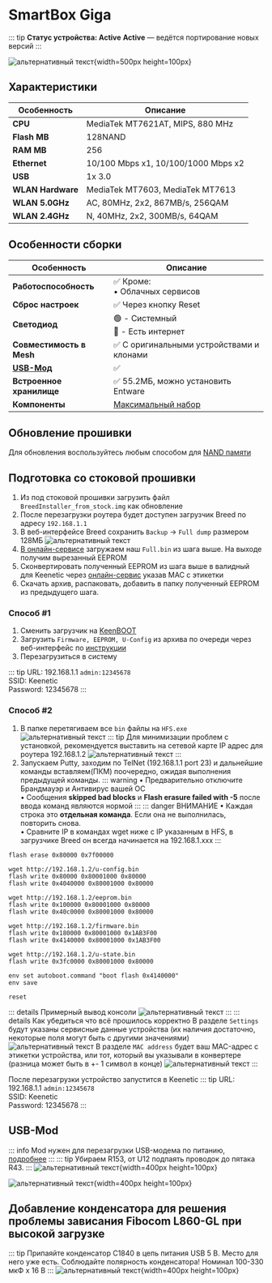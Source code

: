 # SmartBox Giga <BoostyBadge type="keenetic" text="4.3.5" url="/wiki/helpful/boosty"/> <YezBadgeWithDropdown type="keenetic" text="4.3.2" url="/assets/files/firmware/SmartBox-Giga.7z" :versions="[{ text: '4.1.7', url: '/assets/files/firmware/SmartBox-Giga-4.1.7.7z' }]"/>

::: tip **Статус устройства: Active**
**Active** — ведётся портирование новых версий
:::

![альтернативный текст](/assets/images/wiki/guides/SmartBox/giga.png){width=500px height=100px}

## Характеристики

| Особенность       | Описание                            |
|-------------------|-------------------------------------|
| **CPU**           | MediaTek MT7621AT, MIPS, 880 MHz    |
| **Flash MB**      | 128NAND                             |
| **RAM MB**        | 256                                 |
| **Ethernet**      | 10/100 Mbps x1, 10/100/1000 Mbps x2 |
| **USB**           | 1x 3.0                              |
| **WLAN Hardware** | MediaTek MT7603, MediaTek MT7613    |
| **WLAN 5.0GHz**   | AC, 80MHz, 2x2, 867MB/s, 256QAM     |
| **WLAN 2.4GHz**   | N, 40MHz, 2x2, 300MB/s, 64QAM       |

## Особенности сборки

| Особенность              | Описание                                          |
|--------------------------|---------------------------------------------------|
| **Работоспособность**    | ✅ Кроме: <br/> • Облачных сервисов                |
| **Сброс настроек**       | ✅ Через кнопку Reset                              |
| **Светодиод**            | 🟢 - Системный <br/>🔵 - Есть интернет            |
| **Совместимость в Mesh** | ✅ С оригинальными устройствами и клонами          |
| **[USB-Мод](#usb-mod)**  | ✅                                                 |
| **Встроенное хранилище** | ✅ 55.2МБ, можно установить Entware                |
| **Компоненты**           | [Максимальный набор](/wiki/helpful/components.md) |

## Обновление прошивки

Для обновления воспользуйтесь любым способом для [NAND памяти](/wiki/helpful/updateFirmware#для-nand-памяти-от-128mb)

## Подготовка со стоковой прошивки

1. Из под стоковой прошивки загрузить файл `BreedInstaller_from_stock.img` как обновление
2. После перезагрузки роутера будет доступен загрузчик Breed по адресу `192.168.1.1`
3. В веб-интерфейсе Breed сохранить `Backup` -> `Full dump` размером 128МБ
   ![альтернативный текст](/assets/images/wiki/guides/NetisN6/breed1.jpg)
4. [В онлайн-сервисе](https://yeezyio.github.io/EepromCutter.html) загружаем наш `Full.bin` из шага выше. На выходе получим вырезанный EEPROM
5. Сконвертировать полученный EEPROM из шага выше в валидный для Keenetic через [онлайн-сервис](https://yeezyio.github.io/EepromConverter.html) указав MAC с этикетки
6. Скачать архив, распаковать, добавить в папку полученный EEPROM из предыдущего шага.

### Способ #1 <Badge type="keenetic" text="Новый, рекомендуемый" />

1. Сменить загрузчик на [KeenBOOT](/wiki/helpful/keenboot.md)
2. Загрузить `Firmware, EEPROM, U-Config` из архива по очереди через веб-интерфейс по [инструкции](/wiki/helpful/keenboot#установка-прошивки)
3. Перезагрузиться в систему

::: tip URL: 192.168.1.1 `admin:12345678`<br/>SSID: Keenetic<br/>Password: 12345678
:::

### Способ #2 <Badge type="keenetic" text="Старый" />

1. В папке перетягиваем все `bin` файлы на `HFS.exe`
   ![альтернативный текст](/assets/images/wiki/guides/TP-Link-EC330/openhfs.png)
   ::: tip Для минимизации проблем с установкой, рекомендуется выставить на сетевой карте IP адрес для роутера 192.168.1.2
   ![альтернативный текст](/assets/images/wiki/helpful/breed/networkStatic.png)
   :::
2. Запускаем Putty, заходим по TelNet (192.168.1.1 port 23) и дальнейшие команды вставляем(ПКМ) поочередно, ожидая
   выполнения предыдущей команды.
   ::: warning
   • Предварительно отключите Брандмауэр и Антивирус вашей ОС
   <br/>• Сообщения **skipped bad blocks** и **Flash erasure failed with -5** после ввода команд являются нормой
   :::
   ::: danger ВНИМАНИЕ
   • Каждая строка это **отдельная команда**. Если она не выполнилась, повторить снова.
   <br/>• Cравните IP в командах wget ниже с IP указанным в HFS, в загрузчике Breed он всегда начинается на
   192.168.1.xxx
   :::

```shell
flash erase 0x80000 0x7f00000

wget http://192.168.1.2/u-config.bin
flash write 0x80000 0x80001000 0x80000
flash write 0x4040000 0x80001000 0x80000

wget http://192.168.1.2/eeprom.bin
flash write 0x100000 0x80001000 0x80000
flash write 0x40c0000 0x80001000 0x80000

wget http://192.168.1.2/firmware.bin
flash write 0x180000 0x80001000 0x1AB3F00
flash write 0x4140000 0x80001000 0x1AB3F00

wget http://192.168.1.2/u-state.bin
flash write 0x3fc0000 0x80001000 0x80000

env set autoboot.command "boot flash 0x4140000"
env save

reset
```

::: details Примерный вывод консоли
![альтернативный текст](/assets/images/wiki/guides/TP-Link-EC330/breedlog.png)
:::
::: details Как убедиться что всё прошилось корректно
В разделе `Settings` будут указаны сервисные данные устройства (их наличия достаточно, некоторые поля могут быть с другими значениями)
![альтернативный текст](/assets/images/wiki/guides/Xiaomi/breed-env.png)
В разделе `MAC address` будет ваш MAC-адрес с этикетки устройства, или тот, который вы указывали в конвертере (разница может быть в +- 1 символ в конце)
![альтернативный текст](/assets/images/wiki/guides/Xiaomi/breed-mac.png)
:::

После перезагрузки устройство запустится в Keenetic
::: tip URL: 192.168.1.1 `admin:12345678`<br/>SSID: Keenetic<br/>Password: 12345678
:::

## USB-Mod

::: info
Mod нужен для перезагрузки USB-модема по
питанию, [подробнее](https://help.keenetic.com/hc/ru/articles/115000041605-%D0%9C%D0%BE%D0%B6%D0%BD%D0%BE-%D0%BB%D0%B8-%D0%BF%D0%B5%D1%80%D0%B5%D0%B7%D0%B0%D0%B3%D1%80%D1%83%D0%B7%D0%B8%D1%82%D1%8C-%D0%BF%D0%BE-%D0%BF%D0%B8%D1%82%D0%B0%D0%BD%D0%B8%D1%8E-USB-%D0%BC%D0%BE%D0%B4%D0%B5%D0%BC-%D0%BF%D0%BE%D0%B4%D0%BA%D0%BB%D1%8E%D1%87%D0%B5%D0%BD%D0%BD%D1%8B%D0%B9-%D0%BA-Keenetic-%D1%81%D1%80%D0%B5%D0%B4%D1%81%D1%82%D0%B2%D0%B0%D0%BC%D0%B8-%D0%B8%D0%BD%D1%82%D0%B5%D1%80%D0%BD%D0%B5%D1%82-%D1%86%D0%B5%D0%BD%D1%82%D1%80%D0%B0)
:::
::: tip Убираем R153, от U12 подпаять проводок до пятака R43.
:::
![альтернативный текст](/assets/images/wiki/helpful/usb-mod/giga-usb1.png){width=400px height=100px}

![альтернативный текст](/assets/images/wiki/helpful/usb-mod/giga.jpg){width=400px height=100px}

## Добавление конденсатора для решения проблемы зависания Fibocom L860-GL при высокой загрузке

::: tip Припаяйте конденсатор C1840 в цепь питания USB 5 В. Место для него уже есть. Соблюдайте полярность конденсатора! Номинал 100-330 мкФ x 16 В
:::
![альтернативный текст](/assets/images/wiki/helpful/usb-mod/giga-capacitor.jpeg){width=400px height=100px}
